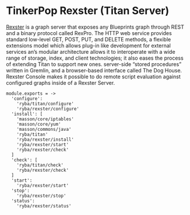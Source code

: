 
# TinkerPop Rexster (Titan Server)

[Rexster](https://github.com/tinkerpop/rexster/wiki) is a graph server that exposes
any Blueprints graph through REST and a binary protocol called RexPro.
The HTTP web service provides standard low-level GET, POST, PUT, and DELETE methods,
a flexible extensions model which allows plug-in like development for external 
services an’s modular architecture allows it to interoperate with a wide range of
storage, index, and client technologies; it also eases the process of extending
Titan to support new ones.
server-side “stored procedures” written in Gremlin, and a browser-based interface
called The Dog House. 
Rexster Console makes it possible to do remote script evaluation against configured
graphs inside of a Rexster Server.


    module.exports = ->
      'configure':
        'ryba/titan/configure'
        'ryba/rexster/configure'
      'install': [
        'masson/core/iptables'
        'masson/core/yum'
        'masson/commons/java'
        'ryba/titan'
        'ryba/rexster/install'
        'ryba/rexster/start'
        'ryba/rexster/check'
      ]
      'check': [
        'ryba/titan/check'
        'ryba/rexster/check'
      ]
      'start':
        'ryba/rexster/start'
      'stop':
        'ryba/rexster/stop'
      'status':
        'ryba/rexster/status'
